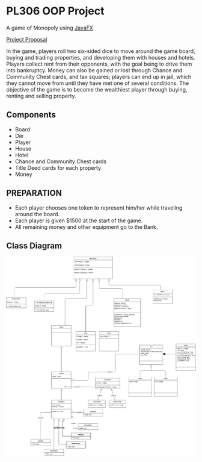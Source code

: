 # PL306 OOP Project

A game of Monopoly using [JavaFX](https://www.oracle.com/java/technologies/javase/javafx-docs.html)

[Project Proposal](https://youtu.be/geBF1JrwKsQ)

In the game, players roll two six-sided dice to move around the game board, buying and trading properties, and developing them with houses and hotels. Players collect rent from their opponents, with the goal being to drive them into bankruptcy. Money can also be gained or lost through Chance and Community Chest cards, and tax squares; players can end up in jail, which they cannot move from until they have met one of several conditions.
The objective of the game is to become the wealthiest player through buying, renting and selling property.

## Components

-   Board
-   Die
-   Player
-   House 
-   Hotel
-   Chance and Community Chest cards
-   Title Deed cards for each property
-   Money

## PREPARATION

-	Each player chooses one token to represent him/her while traveling around the board.
-	Each player is given $1500 at the start of the game.
-	All remaining money and other equipment go to the Bank.


## Class Diagram

![Class Diagram](/src/images/readme-pics/classdiagram.png)
